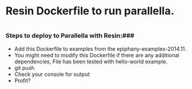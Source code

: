 # Resin Dockerfile to run parallella.
#

### Steps to deploy to Parallella with Resin:###

* Add this Dockerfile to examples from the epiphany-examples-2014.11. 
* You might need to modify this Dockerfile if there are any additional dependencies, File has been tested with hello-world example.
* git push 
* Check your console for output 
* Profit?